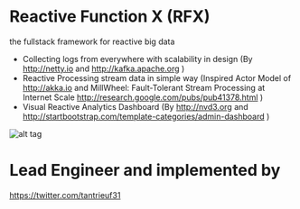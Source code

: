 Reactive Function X (RFX)
===
the fullstack framework for reactive big data 
* Collecting logs from everywhere with scalability in design (By http://netty.io and http://kafka.apache.org )
* Reactive Processing stream data in simple way (Inspired Actor Model of http://akka.io and MillWheel: Fault-Tolerant Stream Processing at Internet Scale http://research.google.com/pubs/pub41378.html )
* Visual Reactive Analytics Dashboard (By http://nvd3.org and http://startbootstrap.com/template-categories/admin-dashboard )

![alt tag](http://3.bp.blogspot.com/-JLrB-66E2z0/VHa7dWGQ1VI/AAAAAAAADI0/neh8Rl7gpLU/s1600/RFX%2Bin%2BVenn%2BDiagram%2B-%2BPlain%2B(2).png)

Lead Engineer and implemented by
====
https://twitter.com/tantrieuf31

